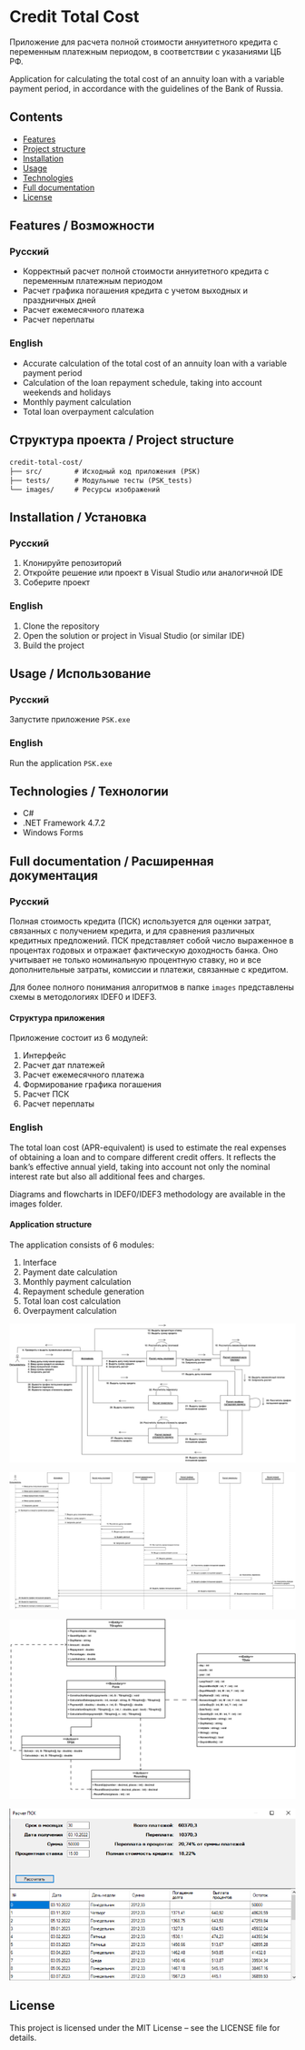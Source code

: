 # Credit Total Cost
Приложение для расчета полной стоимости аннуитетного кредита с переменным платежным периодом, в соответствии с указаниями ЦБ РФ.

Application for calculating the total cost of an annuity loan with a variable payment period, in accordance with the guidelines of the Bank of Russia. 

## Contents
- [Features](#features--возможности)
- [Project structure](#структура-проекта--project-structure)
- [Installation](#installation--установка)
- [Usage](#usage--использование)
- [Technologies](#technologies--технологии)
- [Full documentation](#full-documentation--расширенная-документация)
- [License](#license)

## Features / Возможности

### Русский
- Корректный расчет полной стоимости аннуитетного кредита с переменным платежным периодом
- Расчет графика погашения кредита с учетом выходных и праздничных дней
- Расчет ежемесячного платежа
- Расчет переплаты

### English
- Accurate calculation of the total cost of an annuity loan with a variable payment period
- Calculation of the loan repayment schedule, taking into account weekends and holidays
- Monthly payment calculation
- Total loan overpayment calculation

## Структура проекта / Project structure
```
credit-total-cost/
├── src/        # Исходный код приложения (PSK)
├── tests/      # Модульные тесты (PSK_tests)
└── images/     # Ресурсы изображений
```

## Installation / Установка

### Русский
1. Клонируйте репозиторий  
2. Откройте решение или проект в Visual Studio или аналогичной IDE  
3. Соберите проект  

### English
1. Clone the repository  
2. Open the solution or project in Visual Studio (or similar IDE)  
3. Build the project  

## Usage / Использование

### Русский
Запустите приложение `PSK.exe`  

### English
Run the application `PSK.exe`

## Technologies / Технологии
- C#  
- .NET Framework 4.7.2
- Windows Forms

## Full documentation / Расширенная документация

### Русский
Полная стоимость кредита (ПСК) используется для оценки затрат, связанных с получением кредита, и для сравнения различных кредитных предложений. ПСК представляет собой число выраженное в процентах годовых и отражает фактическую доходность банка. Оно учитывает не только номинальную процентную ставку, но и все дополнительные затраты, комиссии и платежи, связанные с кредитом.

Для более полного понимания алгоритмов в папке `images` представлены схемы в методологиях IDEF0 и IDEF3.

#### Структура приложения
Приложение состоит из 6 модулей:
1. Интерфейс
2. Расчет дат платежей
3. Расчет ежемесячного платежа
4. Формирование графика погашения
5. Расчет ПСК
6. Расчет переплаты

### English
The total loan cost (APR-equivalent) is used to estimate the real expenses of obtaining a loan and to compare different credit offers. It reflects the bank’s effective annual yield, taking into account not only the nominal interest rate but also all additional fees and charges.

Diagrams and flowcharts in IDEF0/IDEF3 methodology are available in the images folder.

#### Application structure
The application consists of 6 modules:
1. Interface
2. Payment date calculation
3. Monthly payment calculation
4. Repayment schedule generation
5. Total loan cost calculation
6. Overpayment calculation

![Диаграмма кооперации](images/coop_diagramm.png)

![Диаграмма последовательности](images/sequence_diagramm.png)

![Диаграмма классов](images/class_diagramm.png)

![Экранная форма](images/form.png)

## License
This project is licensed under the MIT License – see the LICENSE file for details.